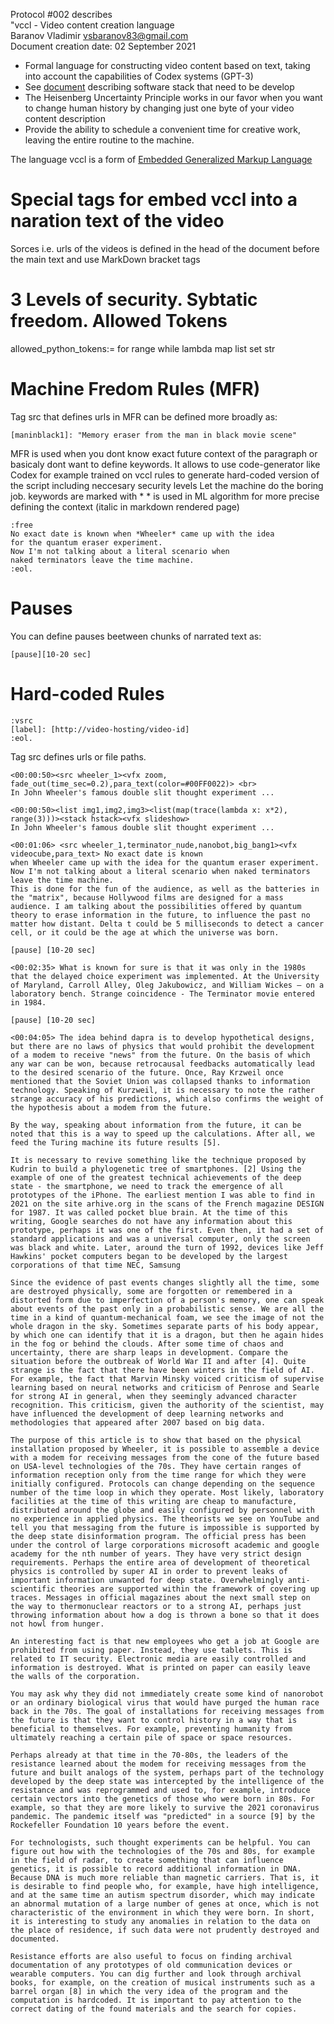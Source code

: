 Protocol #002 describes <br>
"vccl - Video content creation language <br>
Baranov Vladimir vsbaranov83@gmail.com <br>
Document creation date: 02 September 2021

* Formal language for constructing video content based on text, taking into account the capabilities of Codex systems (GPT-3)
* See [document](https://github.com/Kvazikot/VideoProjects/blob/master/Video_content_creation_Protocol_001_eng.MD) describing software stack that need to be develop
* The Heisenberg Uncertainty Principle works in our favor when you want to change human history by changing just one byte of your video content description
* Provide the ability to schedule a convenient time for creative work, leaving the entire routine to the machine.

The language vccl is a form of [Embedded Generalized Markup Language](https://ru.wikipedia.org/wiki/Generalized_Markup_Language)

# Special tags for embed vccl into a naration text of the video
Sorces i.e. urls of the videos is defined in the head of the document before the main text and use MarkDown bracket tags <br>

# 3 Levels of security. Sybtatic freedom. Allowed Tokens

allowed_python_tokens:= for range while lambda map list set str


# Machine Fredom Rules (MFR)
Tag src that defines urls in MFR can be defined more broadly 
as: 
```
[maninblack1]: "Memory eraser from the man in black movie scene" 
```
MFR is used when you dont know exact future context of 
the paragraph or basicaly dont want to define keywords.
It allows to use code-generator like Codex for example trained on vccl rules 
to generate hard-coded version of the script including neccesary security levels 
Let the machine do the boring job. 
keywords are marked with * * is used in ML algorithm 
for more precise defining the context (italic in markdown rendered page)

```
:free
No exact date is known when *Wheeler* came up with the idea 
for the quantum eraser experiment. 
Now I'm not talking about a literal scenario when 
naked terminators leave the time machine.
:eol.
```

# Pauses
You can define pauses beetween chunks of narrated text as:
```
[pause][10-20 sec]
```

# Hard-coded Rules
```
:vsrc 
[label]: [http://video-hosting/video-id] 
:eol. 
```

Tag src defines urls or file paths. 
```
<00:00:50><src wheeler_1><vfx zoom, fade_out(time_sec=0.2),para_text(color=#00FF0022)> <br>
In John Wheeler's famous double slit thought experiment ...
```

```
<00:00:50><list img1,img2,img3><list(map(trace(lambda x: x*2), range(3)))><stack hstack><vfx slideshow> 
In John Wheeler's famous double slit thought experiment ...
```


```
<00:01:06> <src wheeler_1,terminator_nude,nanobot,big_bang1><vfx videocube,para_text> No exact date is known 
when Wheeler came up with the idea for the quantum eraser experiment. 
Now I'm not talking about a literal scenario when naked terminators leave the time machine.
This is done for the fun of the audience, as well as the batteries in the "matrix", because Hollywood films are designed for a mass audience. I am talking about the possibilities offered by quantum theory to erase information in the future, to influence the past no matter how distant. Delta t could be 5 milliseconds to detect a cancer cell, or it could be the age at which the universe was born.

[pause] [10-20 sec]

<00:02:35> What is known for sure is that it was only in the 1980s that the delayed choice experiment was implemented. At the University of Maryland, Carroll Alley, Oleg Jakubowicz, and William Wickes — on a laboratory bench. Strange coincidence - The Terminator movie entered in 1984.

[pause] [10-20 sec]

<00:04:05> The idea behind dapra is to develop hypothetical designs, but there are no laws of physics that would prohibit the development of a modem to receive "news" from the future. On the basis of which any war can be won, because retrocausal feedbacks automatically lead to the desired scenario of the future. Once, Ray Krzweil once mentioned that the Soviet Union was collapsed thanks to information technology. Speaking of Kurzweil, it is necessary to note the rather strange accuracy of his predictions, which also confirms the weight of the hypothesis about a modem from the future.

By the way, speaking about information from the future, it can be noted that this is a way to speed up the calculations. After all, we feed the Turing machine its future results [5].

It is necessary to revive something like the technique proposed by Kudrin to build a phylogenetic tree of smartphones. [2] Using the example of one of the greatest technical achievements of the deep state - the smartphone, we need to track the emergence of all prototypes of the iPhone. The earliest mention I was able to find in 2021 on the site arhive.org in the scans of the French magazine DESIGN for 1987. It was called pocket blue brain. At the time of this writing, Google searches do not have any information about this prototype, perhaps it was one of the first. Even then, it had a set of standard applications and was a universal computer, only the screen was black and white. Later, around the turn of 1992, devices like Jeff Hawkins' pocket computers began to be developed by the largest corporations of that time NEC, Samsung

Since the evidence of past events changes slightly all the time, some are destroyed physically, some are forgotten or remembered in a distorted form due to imperfection of a person's memory, one can speak about events of the past only in a probabilistic sense. We are all the time in a kind of quantum-mechanical foam, we see the image of not the whole dragon in the sky. Sometimes separate parts of his body appear, by which one can identify that it is a dragon, but then he again hides in the fog or behind the clouds. After some time of chaos and uncertainty, there are sharp leaps in development. Compare the situation before the outbreak of World War II and after [4]. Quite strange is the fact that there have been winters in the field of AI. For example, the fact that Marvin Minsky voiced criticism of supervise learning based on neural networks and criticism of Penrose and Searle for strong AI in general, when they seemingly advanced character recognition. This criticism, given the authority of the scientist, may have influenced the development of deep learning networks and methodologies that appeared after 2007 based on big data.

The purpose of this article is to show that based on the physical installation proposed by Wheeler, it is possible to assemble a device with a modem for receiving messages from the cone of the future based on USA-level technologies of the 70s. They have certain ranges of information reception only from the time range for which they were initially configured. Protocols can change depending on the sequence number of the time loop in which they operate. Most likely, laboratory facilities at the time of this writing are cheap to manufacture, distributed around the globe and easily configured by personnel with no experience in applied physics. The theorists we see on YouTube and tell you that messaging from the future is impossible is supported by the deep state disinformation program. The official press has been under the control of large corporations microsoft academic and google academy for the nth number of years. They have very strict design requirements. Perhaps the entire area of ​​development of theoretical physics is controlled by super AI in order to prevent leaks of important information unwanted for deep state. Overwhelmingly anti-scientific theories are supported within the framework of covering up traces. Messages in official magazines about the next small step on the way to thermonuclear reactors or to a strong AI, perhaps just throwing information about how a dog is thrown a bone so that it does not howl from hunger.

An interesting fact is that new employees who get a job at Google are prohibited from using paper. Instead, they use tablets. This is related to IT security. Electronic media are easily controlled and information is destroyed. What is printed on paper can easily leave the walls of the corporation.

You may ask why they did not immediately create some kind of nanorobot or an ordinary biological virus that would have purged the human race back in the 70s. The goal of installations for receiving messages from the future is that they want to control history in a way that is beneficial to themselves. For example, preventing humanity from ultimately reaching a certain pile of space or space resources.

Perhaps already at that time in the 70-80s, the leaders of the resistance learned about the modem for receiving messages from the future and built analogs of the system, perhaps part of the technology developed by the deep state was intercepted by the intelligence of the resistance and was reprogrammed and used to, for example, introduce certain vectors into the genetics of those who were born in 80s. For example, so that they are more likely to survive the 2021 coronavirus pandemic. The pandemic itself was "predicted" in a source [9] by the Rockefeller Foundation 10 years before the event.

For technologists, such thought experiments can be helpful. You can figure out how with the technologies of the 70s and 80s, for example in the field of radar, to create something that can influence genetics, it is possible to record additional information in DNA. Because DNA is much more reliable than magnetic carriers. That is, it is desirable to find people who, for example, have high intelligence, and at the same time an autism spectrum disorder, which may indicate an abnormal mutation of a large number of genes at once, which is not characteristic of the environment in which they were born. In short, it is interesting to study any anomalies in relation to the data on the place of residence, if such data were not prudently destroyed and documented.

Resistance efforts are also useful to focus on finding archival documentation of any prototypes of old communication devices or wearable computers. You can dig further and look through archival books, for example, on the creation of musical instruments such as a barrel organ [8] in which the very idea of ​​the program and the computation is hardcoded. It is important to pay attention to the correct dating of the found materials and the search for copies.
```

